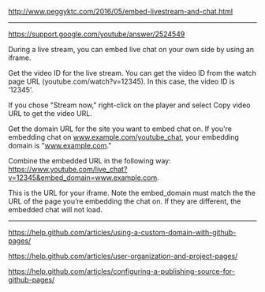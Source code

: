 http://www.peggyktc.com/2016/05/embed-livestream-and-chat.html

---

https://support.google.com/youtube/answer/2524549

During a live stream, you can embed live chat on your own side by using an iframe.

Get the video ID for the live stream. You can get the video ID from the watch page URL (youtube.com/watch?v=12345). In this case, the video ID is ‘12345’.

If you chose "Stream now," right-click on the player and select Copy video URL to get the video URL.

Get the domain URL for the site you want to embed chat on. If you're embedding chat on www.example.com/youtube_chat, your embedding domain is "www.example.com."

Combine the embedded URL in the following way: https://www.youtube.com/live_chat?v=12345&embed_domain=www.example.com.

This is the URL for your iframe. Note the embed_domain must match the the URL of the page you’re embedding the chat on. If they are different, the embedded chat will not load.

---

https://help.github.com/articles/using-a-custom-domain-with-github-pages/

https://help.github.com/articles/user-organization-and-project-pages/

https://help.github.com/articles/configuring-a-publishing-source-for-github-pages/
